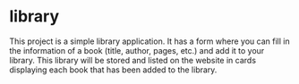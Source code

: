 # library

This project is a simple library application. It has a form where you can fill in the information of a book
(title, author, pages, etc.) and add it to your library. This library will be stored and listed on the website in cards displaying each book that has been added to the library.